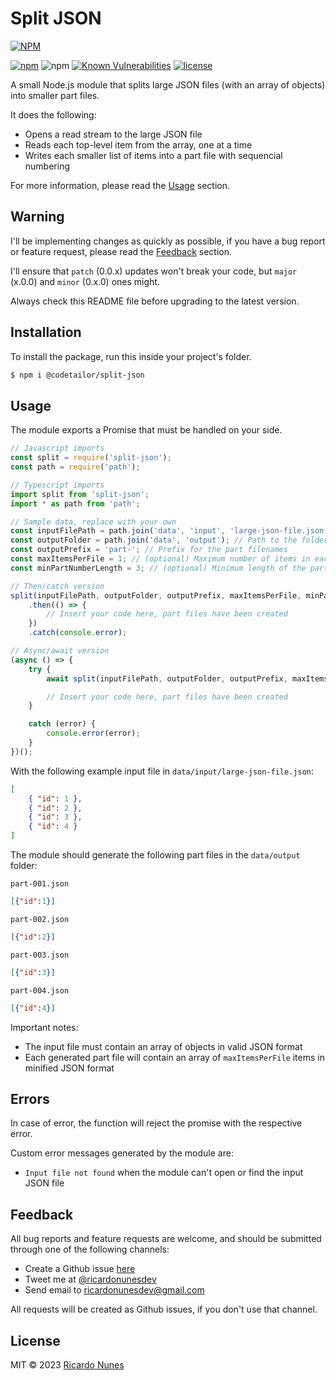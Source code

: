 # Split JSON

[![NPM](https://nodei.co/npm/@codetailor/split-json.png)](https://nodei.co/npm/@codetailor/split-json/)

[![npm](https://img.shields.io/npm/v/@codetailor/split-json.svg)](https://www.npmjs.com/package/@codetailor/split-json)
![npm](https://img.shields.io/npm/dt/@codetailor/split-json)
[![Known Vulnerabilities](https://snyk.io/test/github/codetailor/split-json/badge.svg?targetFile=package.json)](https://snyk.io/test/github/codetailor/split-json?targetFile=package.json)
[![license](https://img.shields.io/npm/l/@codetailor/split-json.svg)](https://github.com/codetailor/split-json/blob/master/LICENSE)

A small Node.js module that splits large JSON files (with an array of objects) into smaller part files.

It does the following:

 - Opens a read stream to the large JSON file
 - Reads each top-level item from the array, one at a time
 - Writes each smaller list of items into a part file with sequencial numbering

For more information, please read the [Usage](#usage) section.


## Warning

I'll be implementing changes as quickly as possible, if you have a bug report or feature request, please read the [Feedback](#feedback) section.

I'll ensure that `patch` (0.0.x) updates won't break your code, but `major` (x.0.0) and `minor` (0.x.0) ones might.

Always check this README file before upgrading to the latest version.


## Installation

To install the package, run this inside your project's folder.

```sh
$ npm i @codetailor/split-json
```


## Usage

The module exports a Promise that must be handled on your side.

```js
// Javascript imports
const split = require('split-json');
const path = require('path');

// Typescript imports
import split from 'split-json';
import * as path from 'path';

// Sample data, replace with your own
const inputFilePath = path.join('data', 'input', 'large-json-file.json'); // Path to the large JSON file
const outputFolder = path.join('data', 'output'); // Path to the folder for the part files
const outputPrefix = 'part-'; // Prefix for the part filenames
const maxItemsPerFile = 1; // (optional) Maximum number of items in each part file (default: 10000)
const minPartNumberLength = 3; // (optional) Minimum length of the part file number (ex: 4 -> 0001) (default: 4)

// Then/catch version
split(inputFilePath, outputFolder, outputPrefix, maxItemsPerFile, minPartNumberLength)
    .then(() => {
        // Insert your code here, part files have been created
    })
    .catch(console.error);

// Async/await version
(async () => {
	try {
		await split(inputFilePath, outputFolder, outputPrefix, maxItemsPerFile, minPartNumberLength);

		// Insert your code here, part files have been created
	}

	catch (error) {
		console.error(error);
	}
})();
```

With the following example input file in `data/input/large-json-file.json`:

```json
[
	{ "id": 1 },
	{ "id": 2 },
	{ "id": 3 },
	{ "id": 4 }
]
```
The module should generate the following part files in the `data/output` folder:

`part-001.json`
```json
[{"id":1}]
```

`part-002.json`
```json
[{"id":2}]
```

`part-003.json`
```json
[{"id":3}]
```

`part-004.json`
```json
[{"id":4}]
```

Important notes:

 - The input file must contain an array of objects in valid JSON format
 - Each generated part file will contain an array of `maxItemsPerFile` items in minified JSON format


## Errors

In case of error, the function will reject the promise with the respective error.

Custom error messages generated by the module are:

 - `Input file not found` when the module can't open or find the input JSON file


## Feedback

All bug reports and feature requests are welcome, and should be submitted through one of the following channels:

 - Create a Github issue [here](https://github.com/codetailor/split-json/issues)
 - Tweet me at [@ricardonunesdev](https://twitter.com/ricardonunesdev)
 - Send email to [ricardonunesdev@gmail.com](mailto://ricardonunesdev@gmail.com)

All requests will be created as Github issues, if you don't use that channel.

## License

MIT © 2023 [Ricardo Nunes](https://github.com/ricardonunesdev)
